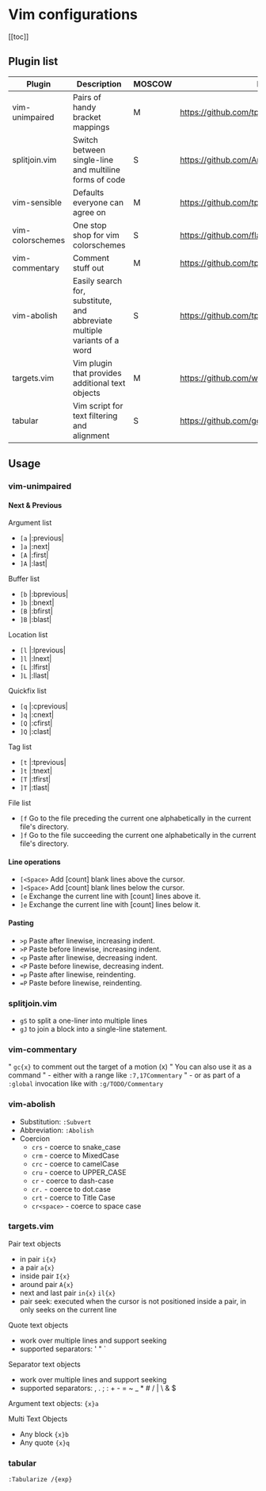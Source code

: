 # Vim configurations

[[toc]]

## Plugin list

Plugin | Description | MOSCOW | Link | Tag
-------|-------------|--------|------|----
vim-unimpaired | Pairs of handy bracket mappings | M | https://github.com/tpope/vim-unimpaired | bracket, list
splitjoin.vim | Switch between single-line and multiline forms of code | S | https://github.com/AndrewRadev/splitjoin.vim | split, join
vim-sensible | Defaults everyone can agree on | M | https://github.com/tpope/vim-sensible | default
vim-colorschemes | One stop shop for vim colorschemes | S | https://github.com/flazz/vim-colorschemes | color, scheme
vim-commentary | Comment stuff out | M | https://github.com/tpope/vim-commentary | comment
vim-abolish | Easily search for, substitute, and abbreviate multiple variants of a word | S | https://github.com/tpope/vim-abolish
targets.vim | Vim plugin that provides additional text objects | M | https://github.com/wellle/targets.vim | objects
tabular | Vim script for text filtering and alignment | S | https://github.com/godlygeek/tabular | table, alignment

## Usage

### vim-unimpaired
#### Next & Previous

Argument list
- `[a`     |:previous|
- `]a`     |:next|
- `[A`     |:first|
- `]A`     |:last|

Buffer list
- `[b`     |:bprevious|
- `]b`     |:bnext|
- `[B`     |:bfirst|
- `]B`     |:blast|

Location list
- `[l`     |:lprevious|
- `]l`     |:lnext|
- `[L`     |:lfirst|
- `]L`     |:llast|

Quickfix list
- `[q`     |:cprevious|
- `]q`     |:cnext|
- `[Q`     |:cfirst|
- `]Q`     |:clast|

Tag list
- `[t`     |:tprevious|
- `]t`     |:tnext|
- `[T`     |:tfirst|
- `]T`     |:tlast|

File list
- `[f`     Go to the file preceding the current one alphabetically in the current file's directory.
- `]f`     Go to the file succeeding the current one alphabetically in the current file's directory.

#### Line operations
- `[<Space>` Add [count] blank lines above the cursor.
- `]<Space>` Add [count] blank lines below the cursor.
- `[e` Exchange the current line with [count] lines above it.
- `]e` Exchange the current line with [count] lines below it.

#### Pasting
- `>p`    Paste after linewise, increasing indent.
- `>P`    Paste before linewise, increasing indent.
- `<p`    Paste after linewise, decreasing indent.
- `<P`    Paste before linewise, decreasing indent.
- `=p`    Paste after linewise, reindenting.
- `=P`    Paste before linewise, reindenting.

### splitjoin.vim
- `gS` to split a one-liner into multiple lines
- `gJ` to join a block into a single-line statement.

### vim-commentary
" `gc{x}` to comment out the target of a motion (x)
" You can also use it as a command
" - either with a range like `:7,17Commentary`
" - or as part of a `:global` invocation like with `:g/TODO/Commentary`

### vim-abolish
- Substitution: `:Subvert`
- Abbreviation: `:Abolish`
- Coercion
  - `crs`       - coerce to snake_case
  - `crm`       - coerce to MixedCase
  - `crc`       - coerce to camelCase
  - `cru`       - coerce to UPPER_CASE
  - `cr`        - coerce to dash-case
  - `cr.`       - coerce to dot.case
  - `crt`       - coerce to Title Case
  - `cr<space>` - coerce to space case

### targets.vim
Pair text objects
- in pair `i{x}`
- a pair `a{x}`
- inside pair `I{x}`
- around pair `A{x}`
- next and last pair `in{x}` `il{x}`
- pair seek: executed when the cursor is not positioned inside a pair, in only seeks on the current line

Quote text objects
- work over multiple lines and support seeking
- supported separators: ' " \`

Separator text objects
- work over multiple lines and support seeking
- supported separators: , . ; : + - = ~ _ * # / | \ & $

Argument text objects: `{x}a`

Multi Text Objects
- Any block `{x}b`
- Any quote `{x}q`

### tabular
`:Tabularize /{exp}`
